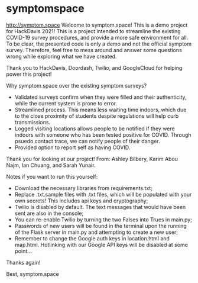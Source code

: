 # symptomspace
http://symptom.space
Welcome to symptom.space! This is a demo project for HackDavis 2021! This is a project intended to streamline the existing COVID-19 survey procedures, and provide a more safe environment for all. To be clear, the presented code is only a demo and not the official symptom survey. Therefore, feel free to mess around and answer some questions wrong while exploring what we have created.

Thank you to HackDavis, Doordash, Twilio, and GoogleCloud for helping power this project!

Why symptom.space over the existing symptom surveys?
- Validated surveys confirm when they were filled and their authenticity, while the current system is prone to error.
- Streamlined process. This means less waiting time indoors, which due to the close proximity of students despite regulations will help curb transmissions.
- Logged visiting locations allows people to be notified if they were indoors with someone who has been tested positive for COVID. Through psuedo contact trace, we can notify people of their danger.
- Provided option to report self as having COVID.

Thank you for looking at our project! From: 
Ashley Bilbery,
Karim Abou Najm,
Ian Chuang,
and Sarah Yunair.

Notes if you want to run this yourself:
- Download the necessary libraries from requirements.txt;
- Replace .txt.sample files with .txt files, which will be populated with your own secrets! This includes api keys and cryptography;
- Twilio is disabled by default. The text messages that would have been sent are also in the console;
- You can re-enable Twilio by turning the two Falses into Trues in main.py;
- Passwords of new users will be found in the terminal upon the running of the Flask server in main.py and attempting to create a new user;
- Remember to change the Google auth keys in location.html and map.html. Hotlinking with our Google API keys will be disabled at some point...

Thanks again!

Best,
symptom.space
